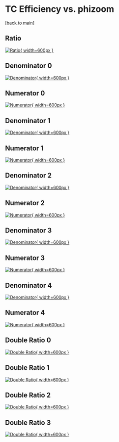 # TC Efficiency vs. phizoom

[[back to main](./)]



## Ratio

[![Ratio](../mtv/var/TC_base_321_0_eff_phizoom.png){ width=600px }](../mtv/var/TC_base_321_0_eff_phizoom.pdf)

## Denominator 0

[![Denominator](../mtv/den/TC_base_321_0_eff_phizoom_den0.png){ width=600px }](../mtv/den/TC_base_321_0_eff_phizoom_den0.pdf)

## Numerator 0

[![Numerator](../mtv/num/TC_base_321_0_eff_phizoom_num0.png){ width=600px }](../mtv/num/TC_base_321_0_eff_phizoom_num0.pdf)

## Denominator 1

[![Denominator](../mtv/den/TC_base_321_0_eff_phizoom_den1.png){ width=600px }](../mtv/den/TC_base_321_0_eff_phizoom_den1.pdf)

## Numerator 1

[![Numerator](../mtv/num/TC_base_321_0_eff_phizoom_num1.png){ width=600px }](../mtv/num/TC_base_321_0_eff_phizoom_num1.pdf)

## Denominator 2

[![Denominator](../mtv/den/TC_base_321_0_eff_phizoom_den2.png){ width=600px }](../mtv/den/TC_base_321_0_eff_phizoom_den2.pdf)

## Numerator 2

[![Numerator](../mtv/num/TC_base_321_0_eff_phizoom_num2.png){ width=600px }](../mtv/num/TC_base_321_0_eff_phizoom_num2.pdf)

## Denominator 3

[![Denominator](../mtv/den/TC_base_321_0_eff_phizoom_den3.png){ width=600px }](../mtv/den/TC_base_321_0_eff_phizoom_den3.pdf)

## Numerator 3

[![Numerator](../mtv/num/TC_base_321_0_eff_phizoom_num3.png){ width=600px }](../mtv/num/TC_base_321_0_eff_phizoom_num3.pdf)

## Denominator 4

[![Denominator](../mtv/den/TC_base_321_0_eff_phizoom_den4.png){ width=600px }](../mtv/den/TC_base_321_0_eff_phizoom_den4.pdf)

## Numerator 4

[![Numerator](../mtv/num/TC_base_321_0_eff_phizoom_num4.png){ width=600px }](../mtv/num/TC_base_321_0_eff_phizoom_num4.pdf)

## Double Ratio 0

[![Double Ratio](../mtv/ratio/TC_base_321_0_eff_phizoom_ratio0.png){ width=600px }](../mtv/ratio/TC_base_321_0_eff_phizoom_ratio0.pdf)

## Double Ratio 1

[![Double Ratio](../mtv/ratio/TC_base_321_0_eff_phizoom_ratio1.png){ width=600px }](../mtv/ratio/TC_base_321_0_eff_phizoom_ratio1.pdf)

## Double Ratio 2

[![Double Ratio](../mtv/ratio/TC_base_321_0_eff_phizoom_ratio2.png){ width=600px }](../mtv/ratio/TC_base_321_0_eff_phizoom_ratio2.pdf)

## Double Ratio 3

[![Double Ratio](../mtv/ratio/TC_base_321_0_eff_phizoom_ratio3.png){ width=600px }](../mtv/ratio/TC_base_321_0_eff_phizoom_ratio3.pdf)

